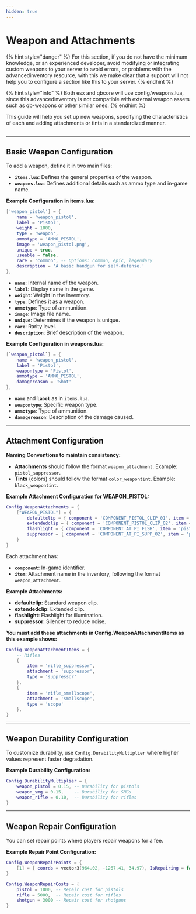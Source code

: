 ```yaml
---
hidden: true
---
```


# Weapon and Attachments

{% hint style="danger" %}
For this section, if you do not have the minimum knowledge, or an experienced developer, avoid modifying or integrating custom weapons to your server to avoid errors, or problems with the advancedinventory resource, with this we make clear that a support will not help you to configure a section like this to your server.
{% endhint %}

{% hint style="info" %}
Both esx and qbcore will use config/weapons.lua, since this advancedinventory is not compatible with external weapon assets such as qb-weapons or other similar ones.
{% endhint %}

This guide will help you set up new weapons, specifying the characteristics of each and adding attachments or tints in a standardized manner.

<figure><img src="../../../.gitbook/assets/ezgif-4-7b3ec8e912 (1).gif" alt=""><figcaption></figcaption></figure>

***

## Basic Weapon Configuration <a href="#basic-weapon-configuration" id="basic-weapon-configuration"></a>

To add a weapon, define it in two main files:

* **`items.lua`**: Defines the general properties of the weapon.
* **`weapons.lua`**: Defines additional details such as ammo type and in-game name.

**Example Configuration in items.lua:**

```lua
['weapon_pistol'] = {
    name = 'weapon_pistol',
    label = 'Pistol',
    weight = 1000,
    type = 'weapon',
    ammotype = 'AMMO_PISTOL',
    image = 'weapon_pistol.png',
    unique = true,
    useable = false,
    rare = 'common', -- Options: common, epic, legendary
    description = 'A basic handgun for self-defense.'
},
```

* **`name`**: Internal name of the weapon.
* **`label`**: Display name in the game.
* **`weight`**: Weight in the inventory.
* **`type`**: Defines it as a weapon.
* **`ammotype`**: Type of ammunition.
* **`image`**: Image file name.
* **`unique`**: Determines if the weapon is unique.
* **`rare`**: Rarity level.
* **`description`**: Brief description of the weapon.

**Example Configuration in weapons.lua:**

```lua
[`weapon_pistol`] = {
    name = 'weapon_pistol',
    label = 'Pistol',
    weapontype = 'Pistol',
    ammotype = 'AMMO_PISTOL',
    damagereason = 'Shot'
},
```

* **`name`** and **`label`** as in `items.lua`.
* **`weapontype`**: Specific weapon type.
* **`ammotype`**: Type of ammunition.
* **`damagereason`**: Description of the damage caused.

***

## Attachment Configuration <a href="#attachment-and-tint-configuration" id="attachment-and-tint-configuration"></a>

**Naming Conventions to maintain consistency:**

* **Attachments** should follow the format `weapon_attachment`. Example: `pistol_suppressor`.
* **Tints** (colors) should follow the format `color_weapontint`. Example: `black_weapontint`.

**Example Attachment Configuration for WEAPON\_PISTOL:**

```lua
Config.WeaponAttachments = {
    ["WEAPON_PISTOL"] = {
        defaultclip = { component = 'COMPONENT_PISTOL_CLIP_01', item = 'pistol_defaultclip' },
        extendedclip = { component = 'COMPONENT_PISTOL_CLIP_02', item = 'pistol_extendedclip' },
        flashlight = { component = 'COMPONENT_AT_PI_FLSH', item = 'pistol_flashlight' },
        suppressor = { component = 'COMPONENT_AT_PI_SUPP_02', item = 'pistol_suppressor' }
    }
}
```

Each attachment has:

* **`component`**: In-game identifier.
* **`item`**: Attachment name in the inventory, following the format `weapon_attachment`.

**Example Attachments:**

* **defaultclip**: Standard weapon clip.
* **extendedclip**: Extended clip.
* **flashlight**: Flashlight for illumination.
* **suppressor**: Silencer to reduce noise.

**You must add these attachments in Config.WeaponAttachmentItems as this example shows:**

```lua
Config.WeaponAttachmentItems = {
    -- Rifles
    {
        item = 'rifle_suppressor',
        attachment = 'suppressor',
        type = 'suppressor'
    },
    {
        item = 'rifle_smallscope',
        attachment = 'smallscope',
        type = 'scope'
    },
}
```

***

## Weapon Durability Configuration <a href="#weapon-durability-configuration" id="weapon-durability-configuration"></a>

To customize durability, use `Config.DurabilityMultiplier` where higher values represent faster degradation.

**Example Durability Configuration:**

```lua
Config.DurabilityMultiplier = {
    weapon_pistol = 0.15, -- Durability for pistols
    weapon_smg = 0.15,    -- Durability for SMGs
    weapon_rifle = 0.10,  -- Durability for rifles
}
```

***

## Weapon Repair Configuration <a href="#weapon-repair-configuration" id="weapon-repair-configuration"></a>

You can set repair points where players repair weapons for a fee.

**Example Repair Point Configuration:**

```lua
Config.WeaponRepairPoints = {
    [1] = { coords = vector3(964.02, -1267.41, 34.97), IsRepairing = false, RepairingData = {} }
}

Config.WeaponRepairCosts = {
    pistol = 1000, -- Repair cost for pistols
    rifle = 5000,  -- Repair cost for rifles
    shotgun = 3000 -- Repair cost for shotguns
}
```
